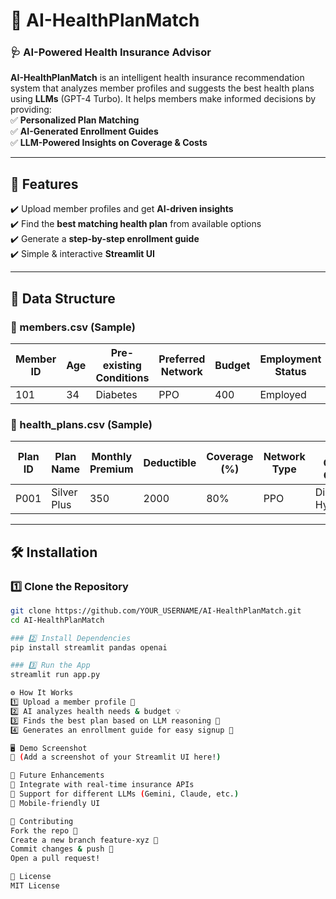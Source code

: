 # 🚀 AI-HealthPlanMatch  
### 🩺 AI-Powered Health Insurance Advisor  

**AI-HealthPlanMatch** is an intelligent health insurance recommendation system that analyzes member profiles and suggests the best health plans using **LLMs** (GPT-4 Turbo). It helps members make informed decisions by providing:  
✅ **Personalized Plan Matching**  
✅ **AI-Generated Enrollment Guides**  
✅ **LLM-Powered Insights on Coverage & Costs**  

---

## 📌 Features  
✔️ Upload member profiles and get **AI-driven insights**  
✔️ Find the **best matching health plan** from available options  
✔️ Generate a **step-by-step enrollment guide**  
✔️ Simple & interactive **Streamlit UI**  

---

## 📂 Data Structure  

### 👤 members.csv (Sample)  
| Member ID | Age | Pre-existing Conditions | Preferred Network | Budget | Employment Status | Family Size |
|-----------|-----|-------------------------|-------------------|--------|-------------------|-------------|
| 101       | 34  | Diabetes                | PPO               | 400    | Employed          | 3           |

### 🏥 health_plans.csv (Sample)  
| Plan ID | Plan Name   | Monthly Premium | Deductible | Coverage (%) | Network Type | Chronic Condition Coverage |
|---------|------------|----------------|------------|--------------|--------------|---------------------------|
| P001    | Silver Plus | 350            | 2000       | 80%          | PPO          | Diabetes, Hypertension   |

---

## 🛠 Installation  

### 1️⃣ Clone the Repository  
```bash
git clone https://github.com/YOUR_USERNAME/AI-HealthPlanMatch.git
cd AI-HealthPlanMatch

### 2️⃣ Install Dependencies
pip install streamlit pandas openai

### 3️⃣ Run the App
streamlit run app.py

⚙️ How It Works
1️⃣ Upload a member profile 🏥
2️⃣ AI analyzes health needs & budget 💡
3️⃣ Finds the best plan based on LLM reasoning 🤖
4️⃣ Generates an enrollment guide for easy signup 📜

🖥️ Demo Screenshot
📸 (Add a screenshot of your Streamlit UI here!)

🚀 Future Enhancements
🔹 Integrate with real-time insurance APIs
🔹 Support for different LLMs (Gemini, Claude, etc.)
🔹 Mobile-friendly UI

🤝 Contributing
Fork the repo 🍴
Create a new branch feature-xyz 🌿
Commit changes & push 🚀
Open a pull request!

📜 License
MIT License

